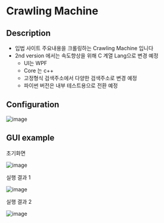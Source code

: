 # Crawling Machine

## Description

- 입법 사이트 주요내용을 크롤링하는 Crawling Machine 입니다
- 2nd version 에서는 속도향상을 위해 C 계열 Lang으로 변경 예정
  - UI는 WPF
  - Core 는 c++
  - 고정형식 검색주소에서 다양한 검색주소로 변경 예정
  - 파이썬 버전은 내부 테스트용으로 전환 예정


## Configuration

![image](https://user-images.githubusercontent.com/40736396/147398216-f5449db1-16e3-48e0-949b-0b5e024c227e.png)


## GUI example

초기화면

![image](https://user-images.githubusercontent.com/40736396/147398151-6efccf0f-03d3-4e29-9208-d5af493ff683.png)

실행 결과 1

![image](https://user-images.githubusercontent.com/40736396/147398231-22f8796b-005b-4764-b3c5-3d4f01f5a706.png)

실행 결과 2

![image](https://user-images.githubusercontent.com/40736396/147398243-657073d3-09ad-4b84-b135-314f849978a2.png)



